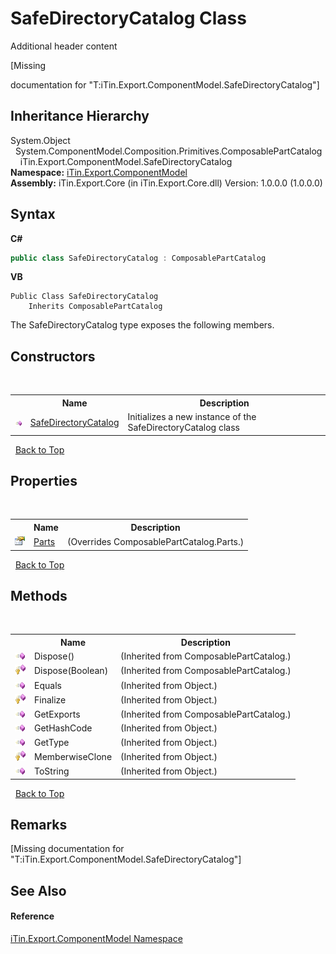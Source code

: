 # SafeDirectoryCatalog Class
Additional header content 

\[Missing <summary> documentation for "T:iTin.Export.ComponentModel.SafeDirectoryCatalog"\]


## Inheritance Hierarchy
System.Object<br />&nbsp;&nbsp;System.ComponentModel.Composition.Primitives.ComposablePartCatalog<br />&nbsp;&nbsp;&nbsp;&nbsp;iTin.Export.ComponentModel.SafeDirectoryCatalog<br />
**Namespace:**&nbsp;<a href="55171ca4-890c-0ab2-e812-efe82bc0b686">iTin.Export.ComponentModel</a><br />**Assembly:**&nbsp;iTin.Export.Core (in iTin.Export.Core.dll) Version: 1.0.0.0 (1.0.0.0)

## Syntax

**C#**<br />
``` C#
public class SafeDirectoryCatalog : ComposablePartCatalog
```

**VB**<br />
``` VB
Public Class SafeDirectoryCatalog
	Inherits ComposablePartCatalog
```

The SafeDirectoryCatalog type exposes the following members.


## Constructors
&nbsp;<table><tr><th></th><th>Name</th><th>Description</th></tr><tr><td>![Public method](media/pubmethod.gif "Public method")</td><td><a href="192ead03-7259-df30-c4df-7814fb4d48c6">SafeDirectoryCatalog</a></td><td>
Initializes a new instance of the SafeDirectoryCatalog class</td></tr></table>&nbsp;
<a href="#safedirectorycatalog-class">Back to Top</a>

## Properties
&nbsp;<table><tr><th></th><th>Name</th><th>Description</th></tr><tr><td>![Public property](media/pubproperty.gif "Public property")</td><td><a href="dbbd714e-c6a7-0fba-0b06-84cf126cf0bf">Parts</a></td><td> (Overrides ComposablePartCatalog.Parts.)</td></tr></table>&nbsp;
<a href="#safedirectorycatalog-class">Back to Top</a>

## Methods
&nbsp;<table><tr><th></th><th>Name</th><th>Description</th></tr><tr><td>![Public method](media/pubmethod.gif "Public method")</td><td>Dispose()</td><td> (Inherited from ComposablePartCatalog.)</td></tr><tr><td>![Protected method](media/protmethod.gif "Protected method")</td><td>Dispose(Boolean)</td><td> (Inherited from ComposablePartCatalog.)</td></tr><tr><td>![Public method](media/pubmethod.gif "Public method")</td><td>Equals</td><td> (Inherited from Object.)</td></tr><tr><td>![Protected method](media/protmethod.gif "Protected method")</td><td>Finalize</td><td> (Inherited from Object.)</td></tr><tr><td>![Public method](media/pubmethod.gif "Public method")</td><td>GetExports</td><td> (Inherited from ComposablePartCatalog.)</td></tr><tr><td>![Public method](media/pubmethod.gif "Public method")</td><td>GetHashCode</td><td> (Inherited from Object.)</td></tr><tr><td>![Public method](media/pubmethod.gif "Public method")</td><td>GetType</td><td> (Inherited from Object.)</td></tr><tr><td>![Protected method](media/protmethod.gif "Protected method")</td><td>MemberwiseClone</td><td> (Inherited from Object.)</td></tr><tr><td>![Public method](media/pubmethod.gif "Public method")</td><td>ToString</td><td> (Inherited from Object.)</td></tr></table>&nbsp;
<a href="#safedirectorycatalog-class">Back to Top</a>

## Remarks
\[Missing <remarks> documentation for "T:iTin.Export.ComponentModel.SafeDirectoryCatalog"\]

## See Also


#### Reference
<a href="55171ca4-890c-0ab2-e812-efe82bc0b686">iTin.Export.ComponentModel Namespace</a><br />